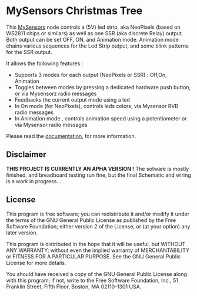 # MySensors Christmas Tree

This [MySensors](https://www.mysensors.org/)  node controls a (5V) led strip, aka NeoPixels (based on WS2811 chips or similars) as well as one SSR (aka discrete Relay) output. Both output can be set OFF, ON, and  Animation mode.
Animation mode chains various sequences for the Led Strip output, and some blink patterns for the SSR output.

It allows the following features :

- Supports 3 modes for each output (NeoPixels or SSR) : Off,On, Animation
- Toggles between modes by pressing a dedicated hardware push button, or via Mysensorz radio messages
- Feedbacks the current output mode using a led
- In On mode (for NeoPixels), controls leds colors, via Mysensor RVB radio messages
- In Animation mode , controls animation speed using a potentiometer or via Mysensor radio messages

Please read the [documentation](description.md), for more information.


## Disclaimer

**THIS PROJECT IS CURRENTLY AN APHA VERSION !** The sotware is mostly finished, and breadboard testing run fine, but the final Schematic and wiring is a work in progress...


## License

This program is free software; you can redistribute it and/or modify it under the terms of the GNU General Public License as published by the Free Software Foundation; either version 2 of the License, or (at your option) any later version.

This program is distributed in the hope that it will be useful, but WITHOUT ANY WARRANTY; without even the implied warranty of MERCHANTABILITY or FITNESS FOR A PARTICULAR PURPOSE.  See the GNU General Public License for more details.

You should have received a copy of the GNU General Public License along with this program; if not, write to the Free Software Foundation, Inc., 51 Franklin Street, Fifth Floor, Boston, MA 02110-1301 USA.

